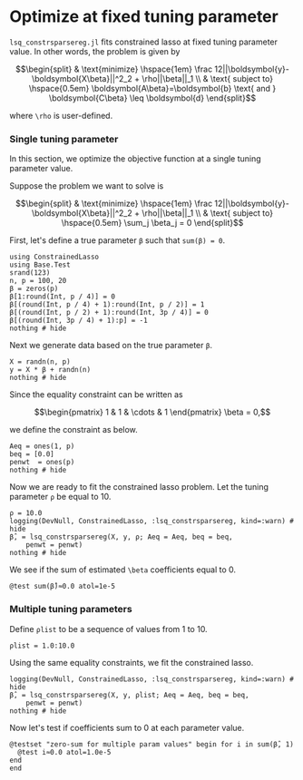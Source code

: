 # Optimize at fixed tuning parameter 

`lsq_constrsparsereg.jl` fits constrained lasso at fixed tuning parameter value. In other words, the problem is given by 

```math 
\begin{split}
& \text{minimize} \hspace{1em} \frac 12||\boldsymbol{y}-\boldsymbol{X\beta}||^2_2 + \rho||\beta||_1 \\
& \text{ subject to} \hspace{0.5em} \boldsymbol{A\beta}=\boldsymbol{b} \text{ and } \boldsymbol{C\beta} \leq \boldsymbol{d}
\end{split}
```
where ``\rho`` is user-defined. 

### Single tuning parameter

In this section, we optimize the objective function at a single tuning parameter value. 

Suppose the problem we want to solve is 

```math 
\begin{split}
& \text{minimize} \hspace{1em} \frac 12||\boldsymbol{y}-\boldsymbol{X\beta}||^2_2 + \rho||\beta||_1 \\
& \text{ subject to} \hspace{0.5em} \sum_j \beta_j = 0
\end{split}
```


First, let's define a true parameter `β` such that `sum(β) = 0`. 

```@example tuning
using ConstrainedLasso
using Base.Test
srand(123)
n, p = 100, 20
β = zeros(p)
β[1:round(Int, p / 4)] = 0
β[(round(Int, p / 4) + 1):round(Int, p / 2)] = 1
β[(round(Int, p / 2) + 1):round(Int, 3p / 4)] = 0
β[(round(Int, 3p / 4) + 1):p] = -1
nothing # hide 
```
Next we generate data based on the true parameter `β`. 

```@example tuning 
X = randn(n, p)
y = X * β + randn(n)
nothing # hide 
```
Since the equality constraint can be written as 

```math
\begin{pmatrix} 1 & 1 & \cdots & 1 \end{pmatrix} \beta = 0,
```
we define the constraint as below. 

```@example tuning 
Aeq = ones(1, p)
beq = [0.0]
penwt  = ones(p)
nothing # hide 
```

Now we are ready to fit the constrained lasso problem. Let the tuning parameter `ρ` be equal to 10. 

```@example tuning 
ρ = 10.0
logging(DevNull, ConstrainedLasso, :lsq_constrsparsereg, kind=:warn) # hide 
β̂, = lsq_constrsparsereg(X, y, ρ; Aeq = Aeq, beq = beq,
    penwt = penwt)
nothing # hide 
```
We see if the sum of estimated ``\beta`` coefficients equal to 0. 

```@example tuning 
@test sum(β̂)≈0.0 atol=1e-5
```

### Multiple tuning parameters

Define `ρlist` to be a sequence of values from 1 to 10. 

```@example tuning 
ρlist = 1.0:10.0
```
Using the same equality constraints, we fit the constrained lasso. 


```@example tuning 
logging(DevNull, ConstrainedLasso, :lsq_constrsparsereg, kind=:warn) # hide 
β̂, = lsq_constrsparsereg(X, y, ρlist; Aeq = Aeq, beq = beq,
    penwt = penwt)
nothing # hide 
```

Now let's test if coefficients sum to 0 at each parameter value. 

```@example tuning 
@testset "zero-sum for multiple param values" begin for i in sum(β̂, 1)
  @test i≈0.0 atol=1.0e-5
end
end
```